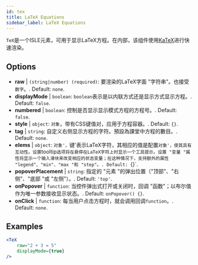 ```yaml
---
id: tex
title: LaTeX Equations
sidebar_label: LaTeX Equations
---
```


`TeX`是一个ISLE元素，可用于显示LaTeX方程。在内部，该组件使用[KaTeX](https://github.com/Khan/KaTeX)进行快速渲染。

## Options

* __raw__ | `(string|number) (required)`: 要渲染的LaTeX字面 "字符串"。也接受`数字`。. Default: `none`.
* __displayMode__ | `boolean`: `boolean`表示是以内联方式还是显示方式显示方程。. Default: `false`.
* __numbered__ | `boolean`: 控制是否显示显示模式方程的方程号。. Default: `false`.
* __style__ | `object`: `对象`，带有CSS键值对，应用于方程容器。. Default: `{}`.
* __tag__ | `string`: 自定义右侧显示方程的字符。預設為課堂中方程的數目。. Default: `none`.
* __elems__ | `object`: `对象'，`键'表示LaTeX字符，其相应的值是配置`对象'，使其具有互动性。设置`tooltip`选项将在悬停在LaTeX字符上时显示一个工具提示。设置 "变量 "属性将显示一个输入滑块来改变相应的状态变量；在这种情况下，支持额外的属性 "legend"、"min"、"max "和 "step"。. Default: `{}`.
* __popoverPlacement__ | `string`: 指定的 "元素 "的弹出位置（"顶部"、"右侧"、"底部 "或 "左侧"）。. Default: `'top'`.
* __onPopover__ | `function`: 当控件弹出式打开或关闭时，回调 "函数"；以布尔值作为唯一参数接收显示状态。. Default: `onPopover() {}`.
* __onClick__ | `function`: 每当用户点击方程时，就会调用回调`function`。. Default: `none`.


## Examples

```jsx live
<TeX
    raw="2 + 3 = 5"
    displayMode={true}
/>
```



